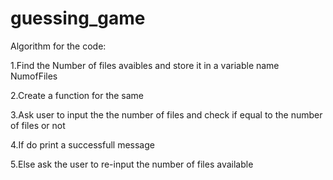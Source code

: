# guessing_game
Algorithm for the code:

1.Find the Number of files avaibles and store it in a variable name NumofFiles

2.Create a function for the same

3.Ask user to input the the number of files and check if equal to the number of files or not

4.If do print a successfull message

5.Else ask the user to re-input the number of files available
